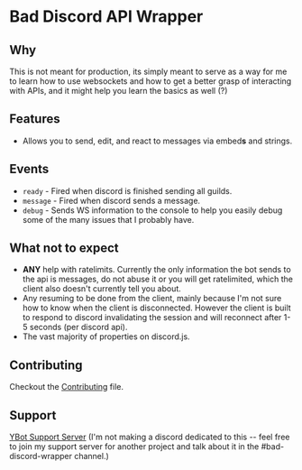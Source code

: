 # Bad Discord API Wrapper

## Why
This is not meant for production, its simply meant to serve as a way for me to learn how to use websockets and how to get a better grasp of interacting with APIs, and it might help you learn the basics as well (?)  

## Features
- Allows you to send, edit, and react to messages via embed**s** and strings.

## Events

- `ready` - Fired when discord is finished sending all guilds.
- `message` - Fired when discord sends a message.
- `debug` - Sends WS information to the console to help you easily debug some of the many issues that I probably have.

## What not to expect

- **ANY** help with ratelimits. Currently the only information the bot sends to the api is messages, do not abuse it or you will get ratelimited, which the client also doesn't currently tell you about.
- Any resuming to be done from the client, mainly because I'm not sure how to know when the client is disconnected. However the client is built to respond to discord invalidating the session and will reconnect after 1-5 seconds (per discord api).
- The vast majority of properties on discord.js.


## Contributing

Checkout the [Contributing](https://github.com/Nciklol/bad-discord-wrapper/blob/main/CONTRIBUTING.md) file.

## Support

[YBot Support Server](https://discord.gg/STe9YQgtz2) (I'm not making a discord dedicated to this -- feel free to join my support server for another project and talk about it in the #bad-discord-wrapper channel.)




